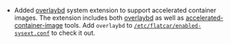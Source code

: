 * Added [overlaybd](https://containerd.github.io/overlaybd/) system extension to support accelerated container images.
  The extension includes both [overlaybd](https://github.com/containerd/overlaybd/) as well as [accelerated-container-image](https://github.com/containerd/accelerated-container-image) tools.
  Add `overlaybd` to [`/etc/flatcar/enabled-sysext.conf`](https://www.flatcar.org/docs/latest/provisioning/sysext/) to check it out.
